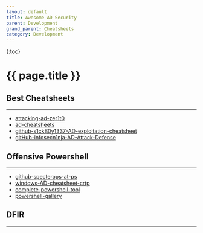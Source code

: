 ```yaml
---
layout: default
title: Awesome AD Security
parent: Development
grand_parent: Cheatsheets  
category: Development
---
```


{:toc}

# {{ page.title }}

## Best Cheatsheets
------------------------

- [attacking-ad-zer1t0](https://zer1t0.gitlab.io/posts/attacking_ad/)
- [ad-cheatsheets](https://ethicalhackersacademy.com/blogs/ethical-hackers-academy/active-directory)
- [github-s1ckB0y1337-AD-exploitation-cheatsheet](https://github.com/S1ckB0y1337/Active-Directory-Exploitation-Cheat-Sheet)
- [gitHub-infosecn1nja-AD-Attack-Defense](https://github.com/infosecn1nja/AD-Attack-Defense)

## Offensive Powershell
------------------------

- [github-specterops-at-ps](https://github.com/specterops/at-ps)
- [windows-AD-cheatsheet-crtp](https://casvancooten.com/posts/2020/11/windows-active-directory-exploitation-cheat-sheet-and-command-reference/)
- [complete-powershell-tool](https://www.varonis.com/blog/powershell-tool-roundup/)
- [powershell-gallery](https://www.powershellgallery.com/packages/EventList/2.0.0)

## DFIR 
------------------------


```
